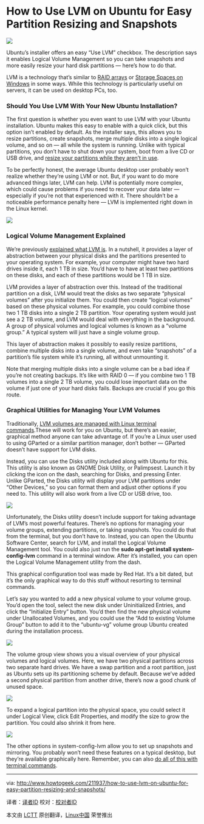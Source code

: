 How to Use LVM on Ubuntu for Easy Partition Resizing and Snapshots
================================================================================
![](http://cdn5.howtogeek.com/wp-content/uploads/2015/03/ximg_55035707bbd74.png.pagespeed.ic.9_yebxUF1C.png)

Ubuntu’s installer offers an easy “Use LVM” checkbox. The description says it enables Logical Volume Management so you can take snapshots and more easily resize your hard disk partitions — here’s how to do that.

LVM is a technology that’s similar to [RAID arrays][1] or [Storage Spaces on Windows][2] in some ways. While this technology is particularly useful on servers, it can be used on desktop PCs, too.

### Should You Use LVM With Your New Ubuntu Installation? ###

The first question is whether you even want to use LVM with your Ubuntu installation. Ubuntu makes this easy to enable with a quick click, but this option isn’t enabled by default. As the installer says, this allows you to resize partitions, create snapshots, merge multiple disks into a single logical volume, and so on — all while the system is running. Unlike with typical partitions, you don’t have to shut down your system, boot from a live CD or USB drive, and [resize your partitions while they aren’t in use][3].

To be perfectly honest, the average Ubuntu desktop user probably won’t realize whether they’re using LVM or not. But, if you want to do more advanced things later, LVM can help. LVM is potentially more complex, which could cause problems if you need to recover your data later — especially if you’re not that experienced with it. There shouldn’t be a noticeable performance penalty here — LVM is implemented right down in the Linux kernel.

![](http://cdn5.howtogeek.com/wp-content/uploads/2015/03/ximg_55035cbada6ae.png.pagespeed.ic.cnqyiKfCvi.png)

### Logical Volume Management Explained ###

We’re previously [explained what LVM is][4]. In a nutshell, it provides a layer of abstraction between your physical disks and the partitions presented to your operating system. For example, your computer might have two hard drives inside it, each 1 TB in size. You’d have to have at least two partitions on these disks, and each of these partitions would be 1 TB in size.

LVM provides a layer of abstraction over this. Instead of the traditional partition on a disk, LVM would treat the disks as two separate “physical volumes” after you initialize them. You could then create “logical volumes” based on these physical volumes. For example, you could combine those two 1 TB disks into a single 2 TB partition. Your operating system would just see a 2 TB volume, and LVM would deal with everything in the background. A group of physical volumes and logical volumes is known as a “volume group.” A typical system will just have a single volume group.

This layer of abstraction makes it possibly to easily resize partitions, combine multiple disks into a single volume, and even take “snapshots” of a partition’s file system while it’s running, all without unmounting it.

Note that merging multiple disks into a single volume can be a bad idea if you’re not creating backups. It’s like with RAID 0 — if you combine two 1 TB volumes into a single 2 TB volume, you could lose important data on the volume if just one of your hard disks fails. Backups are crucial if you go this route.

### Graphical Utilities for Managing Your LVM Volumes ###

Traditionally, [LVM volumes are managed with Linux terminal commands][5].These will work for you on Ubuntu, but there’s an easier, graphical method anyone can take advantage of. If you’re a Linux user used to using GParted or a similar partition manager, don’t bother — GParted doesn’t have support for LVM disks.

Instead, you can use the Disks utility included along with Ubuntu for this. This utility is also known as GNOME Disk Utility, or Palimpsest. Launch it by clicking the icon on the dash, searching for Disks, and pressing Enter. Unlike GParted, the Disks utility will display your LVM partitions under “Other Devices,” so you can format them and adjust other options if you need to. This utility will also work from a live CD or USB drive, too.

![](http://cdn5.howtogeek.com/wp-content/uploads/2015/03/ximg_550361b3772f7.png.pagespeed.ic.nZWwLJUywR.png)

Unfortunately, the Disks utility doesn’t include support for taking advantage of LVM’s most powerful features. There’s no options for managing your volume groups, extending partitions, or taking snapshots. You could do that from the terminal, but you don’t have to. Instead, you can open the Ubuntu Software Center, search for LVM, and install the Logical Volume Management tool. You could also just run the **sudo apt-get install system-config-lvm** command in a terminal window. After it’s installed, you can open the Logical Volume Management utility from the dash.

This graphical configuration tool was made by Red Hat. It’s a bit dated, but it’s the only graphical way to do this stuff without resorting to terminal commands.

Let’s say you wanted to add a new physical volume to your volume group. You’d open the tool, select the new disk under Uninitialized Entries, and click the “Initialize Entry” button. You’d then find the new physical volume under Unallocated Volumes, and you could use the “Add to existing Volume Group” button to add it to the “ubuntu-vg” volume group Ubuntu created during the installation process.

![](http://cdn5.howtogeek.com/wp-content/uploads/2015/03/ximg_550363106789c.png.pagespeed.ic.drVInt3Weq.png)

The volume group view shows you a visual overview of your physical volumes and logical volumes. Here, we have two physical partitions across two separate hard drives. We have a swap partition and a root partition, just as Ubuntu sets up its partitioning scheme by default. Because we’ve added a second physical partition from another drive, there’s now a good chunk of unused space.

![](http://cdn5.howtogeek.com/wp-content/uploads/2015/03/ximg_550363f631c19.png.pagespeed.ic.54E_Owcq8y.png)

To expand a logical partition into the physical space, you could select it under Logical View, click Edit Properties, and modify the size to grow the partition. You could also shrink it from here.

![](http://cdn5.howtogeek.com/wp-content/uploads/2015/03/ximg_55036893712d3.png.pagespeed.ic.ce7y_Mt0uF.png)

The other options in system-config-lvm allow you to set up snapshots and mirroring. You probably won’t need these features on a typical desktop, but they’re available graphically here. Remember, you can also [do all of this with terminal commands][6].

--------------------------------------------------------------------------------

via: http://www.howtogeek.com/211937/how-to-use-lvm-on-ubuntu-for-easy-partition-resizing-and-snapshots/

译者：[译者ID](https://github.com/译者ID)
校对：[校对者ID](https://github.com/校对者ID)

本文由 [LCTT](https://github.com/LCTT/TranslateProject) 原创翻译，[Linux中国](http://linux.cn/) 荣誉推出

[1]:http://www.howtogeek.com/162676/how-to-use-multiple-disks-intelligently-an-introduction-to-raid/
[2]:http://www.howtogeek.com/109380/how-to-use-windows-8s-storage-spaces-to-mirror-combine-drives/
[3]:http://www.howtogeek.com/114503/how-to-resize-your-ubuntu-partitions/
[4]:http://www.howtogeek.com/howto/40702/how-to-manage-and-use-lvm-logical-volume-management-in-ubuntu/
[5]:http://www.howtogeek.com/howto/40702/how-to-manage-and-use-lvm-logical-volume-management-in-ubuntu/
[6]:http://www.howtogeek.com/howto/40702/how-to-manage-and-use-lvm-logical-volume-management-in-ubuntu/